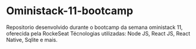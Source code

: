 # Oministack-11-bootcamp
Repositorio desenvolvido durante o bootcamp da semana oministack 11, oferecida pela RockeSeat
Técnologias utilizadas: Node JS, React JS, React Native, Sqlite e mais.
